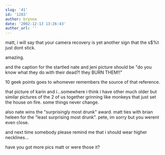 ```yaml
---
slug: '41'
id: '1283'
author: brynna
date: '2002-12-13 13:26:43'
author_url: ''
---
```

matt, i will say that your camera recovery is yet another sign that the s$%t just dont stick. 

amazing. 

and the caption for the startled nate and jeni picture should be "do you know what they do with their dead?! they BURN THEM!!" 

10 geek points goes to whomever remembers the source of that reference. 

that picture of karin and i...somewhere i think i have other much older but similar pictures of the 2 of us together grinning like monkeys that just set the house on fire. some things never change. 

also nate wins the "surprisingly most drunk" award. matt ties with brian heleen for the "least surprising most drunk". pete, im sorry but you werent even close.

and next time somebody please remind me that i should wear higher necklines... 

have you got more pics matt or were those it?
